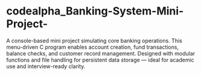 # codealpha_Banking-System-Mini-Project-
A console-based mini project simulating core banking operations. This menu-driven C program enables account creation, fund transactions, balance checks, and customer record management. Designed with modular functions and file handling for persistent data storage — ideal for academic use and interview-ready clarity.
